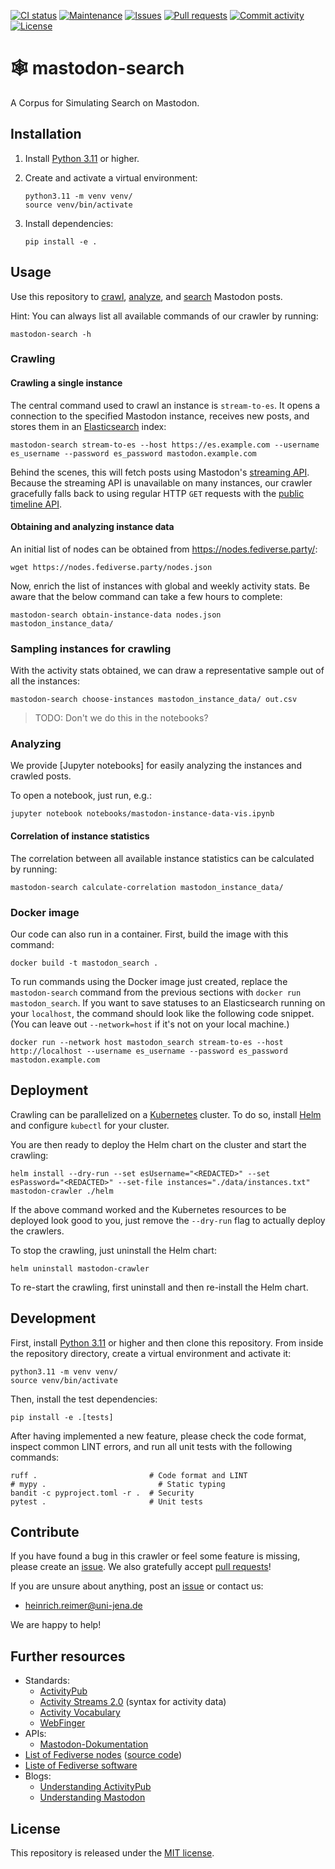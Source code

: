[![CI status](https://img.shields.io/github/actions/workflow/status/webis-de/mastodon-search/ci.yml?branch=main&style=flat-square)](https://github.com/webis-de/mastodon-search/actions/workflows/ci.yml)
[![Maintenance](https://img.shields.io/maintenance/yes/2024?style=flat-square)](https://github.com/webis-de/mastodon-search/graphs/contributors)
[![Issues](https://img.shields.io/github/issues/webis-de/mastodon-search?style=flat-square)](https://github.com/webis-de/mastodon-search/issues)
[![Pull requests](https://img.shields.io/github/issues-pr/webis-de/mastodon-search?style=flat-square)](https://github.com/webis-de/mastodon-search/pulls)
[![Commit activity](https://img.shields.io/github/commit-activity/m/webis-de/mastodon-search?style=flat-square)](https://github.com/webis-de/mastodon-search/commits)
[![License](https://img.shields.io/github/license/webis-de/mastodon-search?style=flat-square)](LICENSE)

# 🕸️ mastodon-search

A Corpus for Simulating Search on Mastodon.

## Installation

1. Install [Python 3.11](https://python.org/downloads/) or higher.
2. Create and activate a virtual environment:

    ```shell
    python3.11 -m venv venv/
    source venv/bin/activate
    ```

3. Install dependencies:

    ```shell
    pip install -e .
    ```

## Usage

Use this repository to [crawl](#crawling), [analyze](#TODO), and [search](#TODO) Mastodon posts.

Hint: You can always list all available commands of our crawler by running:

```shell
mastodon-search -h
```

### Crawling

#### Crawling a single instance

The central command used to crawl an instance is `stream-to-es`. It opens a connection to the specified Mastodon instance, receives new posts, and stores them in an [Elasticsearch](#TODO) index:

```shell
mastodon-search stream-to-es --host https://es.example.com --username es_username --password es_password mastodon.example.com
```

Behind the scenes, this will fetch posts using Mastodon's [streaming API](#TODO).
Because the streaming API is unavailable on many instances, our crawler gracefully falls back to using regular HTTP `GET` requests with the [public timeline API](#TODO).

#### Obtaining and analyzing instance data

An initial list of nodes can be obtained from <https://nodes.fediverse.party/>:

```shell
wget https://nodes.fediverse.party/nodes.json
```

Now, enrich the list of instances with global and weekly activity stats.
Be aware that the below command can take a few hours to complete:

```shell
mastodon-search obtain-instance-data nodes.json mastodon_instance_data/
```

### Sampling instances for crawling

With the activity stats obtained, we can draw a representative sample out of all the instances:

```shell
mastodon-search choose-instances mastodon_instance_data/ out.csv
```

> TODO: Don't we do this in the notebooks?

### Analyzing

We provide [Jupyter notebooks] for easily analyzing the instances and crawled posts.

To open a notebook, just run, e.g.:

```shell
jupyter notebook notebooks/mastodon-instance-data-vis.ipynb
```

#### Correlation of instance statistics

The correlation between all available instance statistics can be calculated by running:

```shell
mastodon-search calculate-correlation mastodon_instance_data/
```

### Docker image

Our code can also run in a container.
First, build the image with this command:

```shell
docker build -t mastodon_search .
```

To run commands using the Docker image just created, replace the `mastodon-search` command from the previous sections with `docker run mastodon_search`.
If you want to save statuses to an Elasticsearch running on your `localhost`, the command should look like the following code snippet.
(You can leave out `--network=host` if it's not on your local machine.)

```shell
docker run --network host mastodon_search stream-to-es --host http://localhost --username es_username --password es_password mastodon.example.com
```

## Deployment

Crawling can be parallelized on a [Kubernetes](#TODO) cluster.
To do so, install [Helm](https://helm.sh/docs/intro/quickstart/) and configure `kubectl` for your cluster.

You are then ready to deploy the Helm chart on the cluster and start the crawling:

```shell
helm install --dry-run --set esUsername="<REDACTED>" --set esPassword="<REDACTED>" --set-file instances="./data/instances.txt" mastodon-crawler ./helm
```

If the above command worked and the Kubernetes resources to be deployed look good to you, just remove the `--dry-run` flag to actually deploy the crawlers.

To stop the crawling, just uninstall the Helm chart:

```shell
helm uninstall mastodon-crawler
```

To re-start the crawling, first uninstall and then re-install the Helm chart.

## Development

First, install [Python 3.11](https://python.org/downloads/) or higher and then clone this repository.
From inside the repository directory, create a virtual environment and activate it:

```shell
python3.11 -m venv venv/
source venv/bin/activate
```

Then, install the test dependencies:

```shell
pip install -e .[tests]
```

After having implemented a new feature, please check the code format, inspect common LINT errors, and run all unit tests with the following commands:

```shell
ruff .                         # Code format and LINT
# mypy .                         # Static typing
bandit -c pyproject.toml -r .  # Security
pytest .                       # Unit tests
```

## Contribute

If you have found a bug in this crawler or feel some feature is missing, please create an [issue](https://github.com/webis-de/mastodon-search/issues). We also gratefully accept [pull requests](https://github.com/webis-de/mastodon-search/pulls)!

If you are unsure about anything, post an [issue](https://github.com/webis-de/mastodon-search/issues/new) or contact us:

- [heinrich.reimer@uni-jena.de](mailto:heinrich.reimer@uni-jena.de)

We are happy to help!

## Further resources

- Standards:
  - [ActivityPub](https://w3.org/TR/activitypub/)
  - [Activity Streams 2.0](https://w3.org/TR/activitystreams-core/) (syntax for activity data)
  - [Activity Vocabulary](https://w3.org/TR/activitystreams-vocabulary/)
  - [WebFinger](https://rfc-editor.org/rfc/rfc7033)
- APIs:
  - [Mastodon-Dokumentation](https://docs.joinmastodon.org/)
- [List of Fediverse nodes](https://nodes.fediverse.party/) ([source code](https://github.com/Minoru/minoru-fediverse-crawler))
- [Liste of Fediverse software](https://github.com/emilebosch/awesome-fediverse)
- Blogs:
  - [Understanding ActivityPub](https://seb.jambor.dev/posts/understanding-activitypub/)
  - [Understanding Mastodon](https://seb.jambor.dev/posts/understanding-activitypub-part-3-the-state-of-mastodon/)

## License

This repository is released under the [MIT license](LICENSE).
